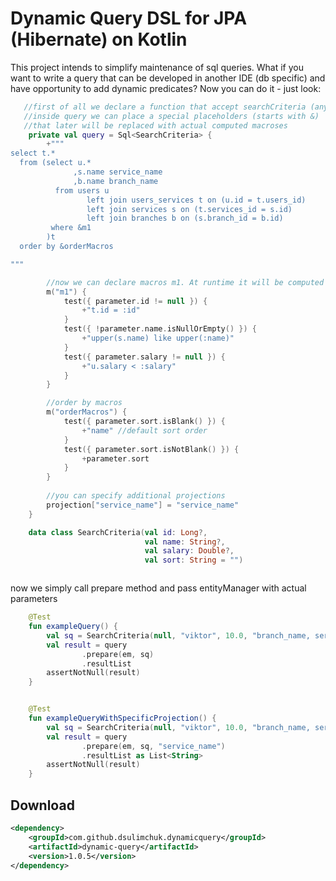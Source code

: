 # Dynamic Query DSL for JPA (Hibernate) on Kotlin

This project intends to simplify maintenance of sql queries.
What if you want to write a query that can be developed in another IDE (db specific)
and have opportunity to add dynamic predicates?
Now you can do it - just look:

``` kotlin
   //first of all we declare a function that accept searchCriteria (any data class)
   //inside query we can place a special placeholders (starts with &) 
   //that later will be replaced with actual computed macroses
    private val query = Sql<SearchCriteria> {
        +"""
select t.*
  from (select u.*
              ,s.name service_name
              ,b.name branch_name
          from users u
                 left join users_services t on (u.id = t.users_id)
                 left join services s on (t.services_id = s.id)
                 left join branches b on (s.branch_id = b.id)
         where &m1
        )t
  order by &orderMacros

"""

        //now we can declare macros m1. At runtime it will be computed on given search Criteria
        m("m1") {
            test({ parameter.id != null }) {
                +"t.id = :id"
            }
            test({ !parameter.name.isNullOrEmpty() }) {
                +"upper(s.name) like upper(:name)"
            }
            test({ parameter.salary != null }) {
                +"u.salary < :salary"
            }
        }

        //order by macros
        m("orderMacros") {
            test({ parameter.sort.isBlank() }) {
                +"name" //default sort order
            }
            test({ parameter.sort.isNotBlank() }) {
                +parameter.sort
            }
        }
        
        //you can specify additional projections
        projection["service_name"] = "service_name"
    }

    data class SearchCriteria(val id: Long?,
                              val name: String?,
                              val salary: Double?,
                              val sort: String = "")



```  
  
now we simply call prepare method and pass entityManager with actual parameters
``` kotlin
    @Test
    fun exampleQuery() {
        val sq = SearchCriteria(null, "viktor", 10.0, "branch_name, service_name")
        val result = query
                .prepare(em, sq)
                .resultList
        assertNotNull(result)
    }


    @Test
    fun exampleQueryWithSpecificProjection() {
        val sq = SearchCriteria(null, "viktor", 10.0, "branch_name, service_name")
        val result = query
                .prepare(em, sq, "service_name")
                .resultList as List<String>
        assertNotNull(result)
    }
```    

## Download

```xml
<dependency>
    <groupId>com.github.dsulimchuk.dynamicquery</groupId>
    <artifactId>dynamic-query</artifactId>
    <version>1.0.5</version>
</dependency>
```
